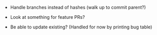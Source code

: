 ﻿- Handle branches instead of hashes (walk up to commit parent?)
- Look at something for feature PRs?

- Be able to update existing? (Handled for now by printing bug table)
